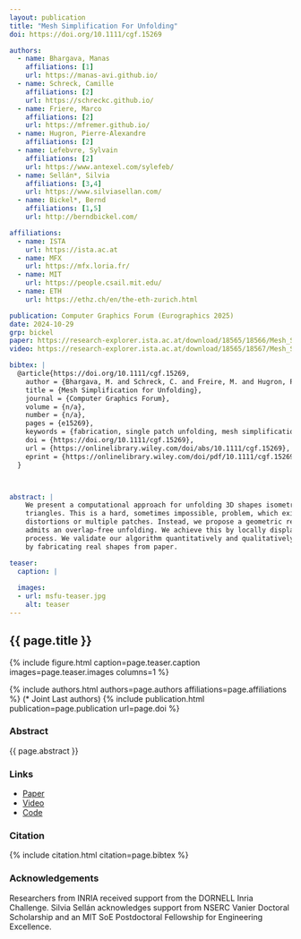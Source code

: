 ```yaml
---
layout: publication
title: "Mesh Simplification For Unfolding"
doi: https://doi.org/10.1111/cgf.15269

authors:
  - name: Bhargava, Manas
    affiliations: [1]
    url: https://manas-avi.github.io/
  - name: Schreck, Camille
    affiliations: [2]
    url: https://schreckc.github.io/
  - name: Friere, Marco
    affiliations: [2]
    url: https://mfremer.github.io/
  - name: Hugron, Pierre-Alexandre
    affiliations: [2]
  - name: Lefebvre, Sylvain
    affiliations: [2]
    url: https://www.antexel.com/sylefeb/
  - name: Sellán*, Silvia
    affiliations: [3,4]
    url: https://www.silviasellan.com/
  - name: Bickel*, Bernd
    affiliations: [1,5]
    url: http://berndbickel.com/

affiliations:
  - name: ISTA
    url: https://ista.ac.at
  - name: MFX
    url: https://mfx.loria.fr/
  - name: MIT
    url: https://people.csail.mit.edu/
  - name: ETH
    url: https://ethz.ch/en/the-eth-zurich.html

publication: Computer Graphics Forum (Eurographics 2025)
date: 2024-10-29
grp: bickel
paper: https://research-explorer.ista.ac.at/download/18565/18566/Mesh_Simplification_For_Unfolding_cgf_opensource.pdf
video: https://research-explorer.ista.ac.at/download/18565/18567/Mesh_Simplification_For_Unfolding_cgf_submission_supplemental_video.mp4

bibtex: |
  @article{https://doi.org/10.1111/cgf.15269,
    author = {Bhargava, M. and Schreck, C. and Freire, M. and Hugron, P. A. and Lefebvre, S. and Sellán, S. and Bickel, B.},
    title = {Mesh Simplification for Unfolding},
    journal = {Computer Graphics Forum},
    volume = {n/a},
    number = {n/a},
    pages = {e15269},
    keywords = {fabrication, single patch unfolding, mesh simplification},
    doi = {https://doi.org/10.1111/cgf.15269},
    url = {https://onlinelibrary.wiley.com/doi/abs/10.1111/cgf.15269},
    eprint = {https://onlinelibrary.wiley.com/doi/pdf/10.1111/cgf.15269},
  }



abstract: |
    We present a computational approach for unfolding 3D shapes isometrically into the plane as a single patch without overlapping
    triangles. This is a hard, sometimes impossible, problem, which existing methods are forced to soften by allowing for map
    distortions or multiple patches. Instead, we propose a geometric relaxation of the problem: we modify the input shape until it
    admits an overlap-free unfolding. We achieve this by locally displacing vertices and collapsing edges, guided by the unfolding
    process. We validate our algorithm quantitatively and qualitatively on a large dataset of complex shapes and show its proficiency
    by fabricating real shapes from paper.

teaser:
  caption: |
    
  images:
  - url: msfu-teaser.jpg
    alt: teaser
---
```


## {{ page.title }}

{% include figure.html caption=page.teaser.caption images=page.teaser.images columns=1 %}

{% include authors.html authors=page.authors affiliations=page.affiliations %}
(* Joint Last authors)
{% include publication.html publication=page.publication url=page.doi %}


### Abstract

{{ page.abstract }}

### Links

* [Paper]({{page.paper}})
* [Video]({{page.video}})
* [Code](https://git.ista.ac.at/mbhargav/mesh-simplification-for-unfolding)

### Citation

{% include citation.html citation=page.bibtex %}

### Acknowledgements

Researchers from INRIA received support from the DORNELL Inria Challenge. Silvia Sellán acknowledges support from NSERC Vanier Doctoral Scholarship and an MIT SoE Postdoctoral Fellowship for Engineering Excellence.